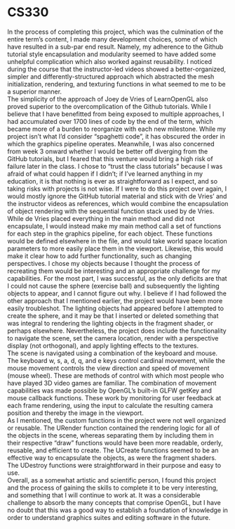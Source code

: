 # CS330


In the process of completing this project, which was the culmination of the entire term’s content, I made many development choices, some of which have resulted in a sub-par end result.  Namely, my adherence to the Github tutorial style encapsulation and modularity seemed to have added some unhelpful complication which also worked against reusability.  I noticed during the course that the instructor-led videos showed a better-organized, simpler and differently-structured approach which abstracted the mesh initialization, rendering, and texturing functions in what seemed to me to be a superior manner.  
The simplicity of the approach of Joey de Vries of LearnOpenGL also proved superior to the overcomplication of the Github tutorials.  While I believe that I have benefitted from being exposed to multiple approaches, I had accumulated over 1700 lines of code by the end of the term, which became more of a burden to reorganize with each new milestone.  While my project isn’t what I’d consider “spaghetti code”, it has obscured the order in which the graphics pipeline operates.  Meanwhile, I was also concerned from week 3 onward whether I would be better off diverging from the GitHub tutorials, but I feared that this venture would bring a high risk of failure later in the class.  I chose to “trust the class tutorials” because I was afraid of what could happen if I didn’t; if I’ve learned anything in my education, it is that nothing is ever as straightforward as I expect, and so taking risks with projects is not wise.
If I were to do this project over again, I would mostly ignore the GitHub tutorial material and stick with de Vries’ and the instructor videos as references, which would combine the encapsulation of object rendering with the sequential function stack used by de Vries.  While de Vries placed everything in the main method and did not encapsulate, I would instead make my main method call a set of functions for each step in the graphics pipeline, for each object.  These functions would be defined elsewhere in the file, and would take world space location parameters to more easily place them in the viewport.  Likewise, this would make it clear how to add further functionality, such as changing perspectives.
I chose my objects because I thought the process of recreating them would be interesting and an appropriate challenge for my capabilities.  For the most part, I was successful, as the only deficits are that I could not cause the sphere (exercise ball) and subsequently the lighting objects to appear, and I cannot figure out why.  I believe if I had followed the other approach that I mentioned earlier, the project would have been more easily troubleshot.  The lighting objects had appeared before I attempted to create the sphere, and it may be that I inserted or deleted something that was integral to rendering the lighting objects in the fragment shader, or perhaps elsewhere.  Nevertheless, the project does include the functionality to navigate the scene, set the camera location, render with a perspective display (not orthogonal), and apply lighting effects to the textures.  
The scene is navigated using a combination of the keyboard and mouse.  The keyboard w, s, a, d, q, and e keys control cardinal movement, while the mouse movement controls the view direction and speed of movement (mouse wheel).  These are methods of control with which most people who have played 3D video games are familiar.  The combination of movement capabilities was made possible by OpenGL’s built-in GLFW getKey and mouse callback functions.  These work by monitoring for user feedback at each frame rendering, using the input to calculate the resulting camera position and thereby the image in the viewport.  
As I mentioned, the custom functions in the project were not well organized or reusable.  The URender function contained the rendering logic for all of the objects in the scene, whereas separating them by including them in their respective “draw” functions would have been more readable, orderly, reusable, and efficient to create.  The UCreate functions seemed to be an effective way to encapsulate the objects, as were the fragment shaders.  The UDestroy functions were straightforward in their purpose and easy to use.  
Overall, as a somewhat artistic and scientific person, I found this project and the process of gaining the skills to complete it to be very interesting, and something that I will continue to work at.  It was a considerable challenge to absorb the many concepts that comprise OpenGL, but I have no doubt that this was a good way to establish a foundation of knowledge in order to understand graphics suites and editing software in the future.  
